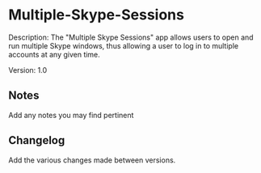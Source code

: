 Multiple-Skype-Sessions
=======================
Description: The "Multiple Skype Sessions" app allows users to open and run multiple Skype windows, thus allowing a user to log in to multiple accounts at any given time.

Version: 1.0

Notes
----
Add any notes you may find pertinent 

Changelog
----
Add the various changes made between versions.
